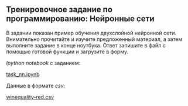 ## Тренировочное задание по программированию: Нейронные сети ##

В задании показан пример обучения двухслойной нейронной сети. Внимательно прочитайте и изучите предложенный материал, а затем выполните задание в конце ноутбука. Ответ запишите в файл с помощью готовой функции и загрузите в форму.

*Ipython notebook* с заданием:

[task_nn.ipynb](https://github.com/avtomato/Machine-learning-and-data-analysis/blob/master/Course-2-supervised-learning/week-05/01-Practice-Programming-Assignment/task_nn.ipynb)

Данные в формате *csv*:

[winequality-red.csv](https://github.com/avtomato/Machine-learning-and-data-analysis/blob/master/Course-2-supervised-learning/week-05/01-Practice-Programming-Assignment/winequality-red.csv)
